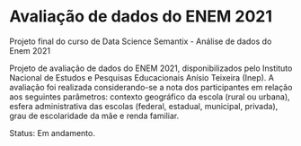 # Avaliação de dados do ENEM 2021
Projeto final do curso de Data Science Semantix - Análise de dados do Enem 2021

Projeto de avaliação de dados do ENEM 2021, disponibilizados pelo Instituto
Nacional de Estudos e Pesquisas Educacionais Anísio Teixeira (Inep).
A avaliação foi realizada considerando-se a nota dos participantes em relação aos seguintes parâmetros: contexto geográfico da escola (rural ou urbana), esfera administrativa das escolas (federal, estadual, municipal, privada), grau de escolaridade da mãe e renda familiar. 

Status: Em andamento. 

